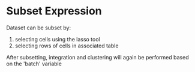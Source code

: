 # Subset Expression

Dataset can be subset by:
1. selecting cells using the lasso tool
2. selecting rows of cells in associated table

After subsetting, integration and clustering will again be performed based on the 'batch' variable

